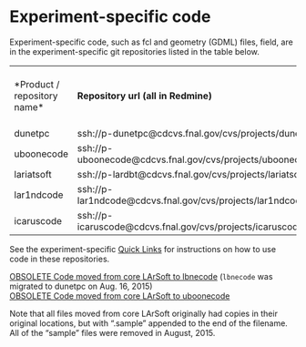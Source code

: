 # Experiment-specific code

Experiment-specific code, such as fcl and geometry (GDML) files, field, are in the experiment-specific git repositories listed in the table below.

<table>
<tbody>
<tr class="odd">
<td>*Product /<br />
repository<br />
name*</td>
<td><strong>Repository url (all in Redmine)</strong></td>
<td>lxr link<br />
(not yet avail)</td>
<td>Redmine browser</td>
</tr>
<tr class="even">
<td>dunetpc</td>
<td>ssh://p-dunetpc@cdcvs.fnal.gov/cvs/projects/dunetpc</td>
<td>—</td>
<td><a href="https://cdcvs.fnal.gov/redmine/projects/dunetpc/repository">redmine</a></td>
</tr>
<tr class="odd">
<td>uboonecode</td>
<td>ssh://p-uboonecode@cdcvs.fnal.gov/cvs/projects/uboonecode</td>
<td>—</td>
<td><a href="https://cdcvs.fnal.gov/redmine/projects/uboonecode/repository">redmine</a></td>
</tr>
<tr class="even">
<td>lariatsoft</td>
<td>ssh://p-lardbt@cdcvs.fnal.gov/cvs/projects/lariatsoft</td>
<td>—</td>
<td><a href="https://cdcvs.fnal.gov/redmine/projects/lardbt/repository">redmine</a></td>
</tr>
<tr class="odd">
<td>lar1ndcode</td>
<td>ssh://p-lar1ndcode@cdcvs.fnal.gov/cvs/projects/lar1ndcode</td>
<td>—</td>
<td><a href="https://cdcvs.fnal.gov/redmine/projects/lar1ndcode/repository">redmine</a></td>
</tr>
<tr class="even">
<td>icaruscode</td>
<td>ssh://p-icaruscode@cdcvs.fnal.gov/cvs/projects/icaruscode</td>
<td>—</td>
<td><a href="https://cdcvs.fnal.gov/redmine/projects/icaruscode/repository">redmine</a></td>
</tr>
</tbody>
</table>

See the experiment-specific [Quick Links](Quick_Links) for instructions on how to use code in these repositories.

[OBSOLETE Code moved from core LArSoft to lbnecode](OBSOLETE_Code_moved_from_core_LArSoft_to_lbnecode) (`lbnecode` was migrated to dunetpc on Aug. 16, 2015)  
[OBSOLETE Code moved from core LArSoft to uboonecode](OBSOLETE_Code_moved_from_core_LArSoft_to_uboonecode)

Note that all files moved from core LArSoft originally had copies in their original locations, but with “.sample” appended to the end of the filename. All of the “sample” files were removed in August, 2015.
